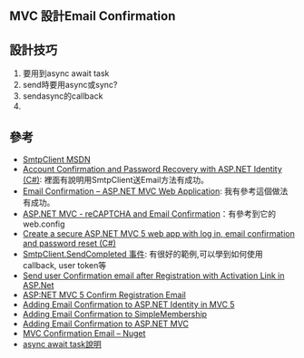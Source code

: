 MVC 設計Email Confirmation
------

## 設計技巧

1. 要用到async await task
2. send時要用async或sync?
3. sendasync的callback
4. 

## 參考
* [SmtpClient MSDN](http://msdn.microsoft.com/zh-tw/library/system.net.mail.smtpclient(v=vs.110).aspx)
* [Account Confirmation and Password Recovery with ASP.NET Identity (C#)](http://www.asp.net/identity/overview/features-api/account-confirmation-and-password-recovery-with-aspnet-identity): 裡面有說明用SmtpClient送Email方法有成功。
* [Email Confirmation – ASP.NET MVC Web Application](http://blogs.microsoft.co.il/shair/2011/12/06/email-confirmation-aspnet-mvc-web-application/): 我有參考這個做法有成功。
* [ASP.NET MVC - reCAPTCHA and Email Confirmation](http://www.codeproject.com/Articles/313153/ASP-NET-MVC-reCAPTCHA-and-Email-Confirmation)：有參考到它的web.config
* [Create a secure ASP.NET MVC 5 web app with log in, email confirmation and password reset (C#)](https://www.asp.net/mvc/overview/security/create-an-aspnet-mvc-5-web-app-with-email-confirmation-and-password-reset)
* [SmtpClient.SendCompleted 事件](http://msdn.microsoft.com/zh-tw/library/system.net.mail.smtpclient.sendcompleted\(v=vs.110\).aspx): 有很好的範例,可以學到如何使用callback, user token等
* [Send user Confirmation email after Registration with Activation Link in ASP.Net](http://www.aspsnippets.com/Articles/Send-user-Confirmation-email-after-Registration-with-Activation-Link-in-ASPNet.aspx)
* [ASP:NET MVC 5 Confirm Registration Email](http://www.codeproject.com/Tips/738090/ASP-NET-MVC-Confirm-Registration-Email)
* [Adding Email Confirmation to ASP.NET Identity in MVC 5](http://kevin-junghans.blogspot.tw/2013/10/adding-email-confirmation-to-aspnet.html)
* [Adding Email Confirmation to SimpleMembership](http://kevin-junghans.blogspot.tw/2013/02/adding-email-confirmation-to.html)
* [Adding Email Confirmation to ASP.NET MVC](http://thekevincode.com/2010/09/adding-email-confirmation-to-asp-net-mvc/)
* [MVC Confirmation Email – Nuget](http://thekevincode.com/2011/10/mvc-confirmation-email-nuget/)
* [async await task說明](http://www.dotblogs.com.tw/jaigi/archive/2012/10/14/77474.aspx?fid=69369)